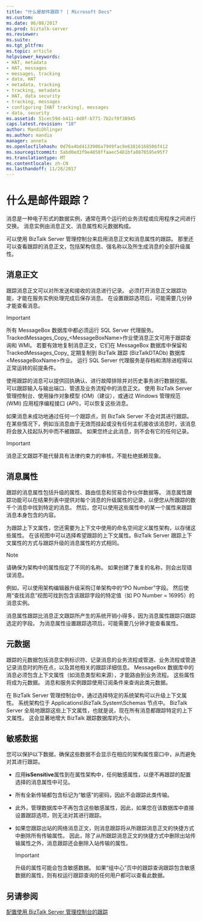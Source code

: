 ```yaml
---
title: "什么是邮件跟踪？ | Microsoft Docs"
ms.custom: 
ms.date: 06/08/2017
ms.prod: biztalk-server
ms.reviewer: 
ms.suite: 
ms.tgt_pltfrm: 
ms.topic: article
helpviewer_keywords:
- HAT, metadata
- HAT, messages
- messages, tracking
- data, HAT
- metadata, tracking
- tracking, metadata
- HAT, data security
- tracking, messages
- configuring [HAT tracking], messages
- data, security
ms.assetid: 51cec59d-b411-4d8f-b771-7b2cf0f38945
caps.latest.revision: "18"
author: MandiOhlinger
ms.author: mandia
manager: anneta
ms.openlocfilehash: 0d76a4bd4133906a7949fac9e63816168506f412
ms.sourcegitcommit: 5abd0ed3f9e4858ffaaec5481bfa8878595e95f7
ms.translationtype: MT
ms.contentlocale: zh-CN
ms.lasthandoff: 11/28/2017
---
```

# <a name="what-is-message-tracking"></a>什么是邮件跟踪？
消息是一种电子形式的数据实例，通常在两个运行的业务流程或应用程序之间进行交换。 消息实例由消息正文、消息属性和元数据构成。  
  
 可以使用 BizTalk Server 管理控制台来启用消息正文和消息属性的跟踪。 那里还可以查看跟踪的消息正文，包括架构信息、强名称以及所生成消息的全部升级属性。  
  
## <a name="message-body"></a>消息正文  
 跟踪消息正文可以对所发送和接收的消息进行记录。 必须打开消息正文跟踪功能，才能在服务实例处理完成后保存消息。 在设置跟踪选项后，可能需要几分钟才能查看消息。  
  
> [!IMPORTANT]
>  所有 MessageBox 数据库中都必须运行 SQL Server 代理服务。 TrackedMessages_Copy_\<MessageBoxName\>作业使消息正文可用于跟踪查询和 WMI。 若要有效地复制消息正文，它们在 MessageBox 数据库中保留和 TrackedMessages_Copy_ 定期复制到 BizTalk 跟踪 (BizTalkDTADb) 数据库\<MessageBoxName\>作业。 运行 SQL Server 代理服务是存档和清除进程得以正常运转的前提条件。  
  
 使用跟踪的消息可以提供回执确认、进行故障排除并对历史事务进行数据挖掘。 可以跟踪输入与输出端口、管道及业务流程中的消息正文。 使用 BizTalk Server 管理控制台、使用操作对象模型 (OM)（建议），或通过 Windows 管理规范 (WMI) 应用程序编程接口 (API)，可以恢复这些消息。  
  
 如果消息未成功地通过任何一个跟踪点，则 BizTalk Server 不会对其进行跟踪。 在某些情况下，例如当消息由于无效而挂起或没有任何主机接收该消息时，该消息将会放入挂起队列中而不被跟踪。 如果您终止此消息，则不会有它的任何记录。  
  
> [!IMPORTANT]
>  消息正文跟踪不能代替具有法律约束力的审核，不能杜绝抵赖现象。  
  
## <a name="message-properties"></a>消息属性  
 跟踪的消息属性包括升级的属性、路由信息和贸易合作伙伴数据等。 消息属性跟踪功能可以在结果列表中提供对每个消息的升级属性的记录，以便您从所跟踪的数千个消息中找到特定的消息。 然后，您可以使用这些属性中的某一个属性来跟踪消息本身包含的内容。  
  
 为跟踪上下文属性，您还需要为上下文中使用的命名空间定义属性架构，以存储这些属性。 在该视图中可以选择希望跟踪的上下文属性。BizTalk Server 跟踪上下文属性的方式与跟踪升级的消息属性的方式相同。  
  
> [!NOTE]
>  请确保为架构中的属性指定了不同的名称。 如果创建了重复的名称，则会出现错误消息。  
  
 例如，可以使用架构编辑器升级采购订单架构中的“PO Number”字段。 然后使用“查找消息”视图可找到包含该跟踪字段的特定值（如 PO Number = 16995）的消息实例。  
  
 消息属性跟踪比消息正文跟踪所产生的系统开销小得多，因为消息属性跟踪只跟踪选定的字段。 为消息属性设置跟踪选项后，可能需要几分钟才能查看属性。  
  
## <a name="metadata"></a>元数据  
 跟踪的元数据包括消息实例标识符、记录消息的业务流程或管道、业务流程或管道记录消息时的所在点，以及其他相关的跟踪详细信息。 MessageBox 数据库中的消息必须包含上下文属性（如消息类型和来源），才能路由到业务流程。 这些属性将成为元数据。 消息和服务实例跟踪使用订阅条件来查询此类元数据。  
  
 在 BizTalk Server 管理控制台中，通过选择特定的系统架构可以升级上下文属性。 系统架构位于 Applications\BizTalk.System\Schemas 节点中。 BizTalk Server 全局地跟踪这些上下文属性，也就是说，现在所有消息都跟踪特定的上下文属性。 这会显著地增大 BizTalk 跟踪数据库的大小。  
  
## <a name="sensitive-data"></a>敏感数据  
 您可以保护以下数据，确保这些数据不会显示在相应的架构属性窗口中，从而避免对其进行跟踪。  
  
-   应用**isSensitive**属性到在属性架构中，任何敏感属性，以便不再跟踪的配置选择的消息属性中可见。  
  
-   所有全新传输都包含标记为“敏感”的密码，因此不会跟踪此类传输。  
  
-   此外，管理数据库中不再包含这些敏感属性，因此，如果您在该数据库中直接设置跟踪选项，则无法对其进行跟踪。  
  
-   如果您跟踪出站的网络消息正文，则消息跟踪将从所跟踪消息正文的快捷方式中删除所有传输属性。 因此，除了从所跟踪消息正文的快捷方式中删除出站传输属性之外，消息跟踪还会删除入站传输的属性。  
  
    > [!IMPORTANT]
    >  升级的属性可能会包含敏感数据。 如果“组中心”页中的跟踪查询跟踪包含敏感数据的属性，则有权运行跟踪查询的任何用户都可以查看此数据。  
  
## <a name="see-also"></a>另请参阅  
 [配置使用 BizTalk Server 管理控制台的跟踪](http://msdn.microsoft.com/en-us/49b7f9d3-60b5-41bd-ba8b-029253926bef)